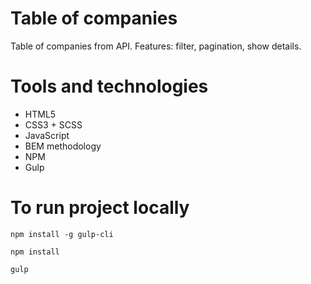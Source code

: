 # Table of companies
Table of companies from API. Features: filter, pagination, show details.

# Tools and technologies
- HTML5
- CSS3 + SCSS
- JavaScript
- BEM methodology
- NPM
- Gulp

# To run project locally

`npm install -g gulp-cli`

`npm install`

`gulp`